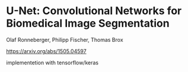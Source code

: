 # U-Net: Convolutional Networks for Biomedical Image Segmentation

Olaf Ronneberger, Philipp Fischer, Thomas Brox

https://arxiv.org/abs/1505.04597

implementetion with tensorflow/keras  